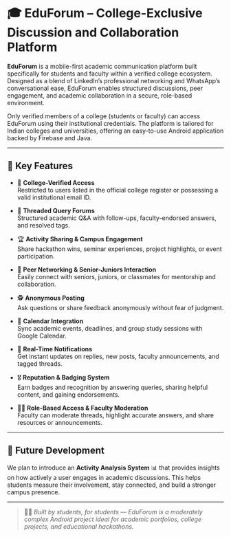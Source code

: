 # 🎓 EduForum – College-Exclusive Discussion and Collaboration Platform

**EduForum** is a mobile-first academic communication platform built specifically for students and faculty within a verified college ecosystem. Designed as a blend of LinkedIn’s professional networking and WhatsApp’s conversational ease, EduForum enables structured discussions, peer engagement, and academic collaboration in a secure, role-based environment.

Only verified members of a college (students or faculty) can access EduForum using their institutional credentials. The platform is tailored for Indian colleges and universities, offering an easy-to-use Android application backed by Firebase and Java.

---

## 🚀 Key Features

- 🔐 **College-Verified Access**  
  Restricted to users listed in the official college register or possessing a valid institutional email ID.

- 💬 **Threaded Query Forums**  
  Structured academic Q&A with follow-ups, faculty-endorsed answers, and resolved tags.

- 🏆 **Activity Sharing & Campus Engagement**  
  Share hackathon wins, seminar experiences, project highlights, or event participation.

- 🤝 **Peer Networking & Senior-Juniors Interaction**  
  Easily connect with seniors, juniors, or classmates for mentorship and collaboration.

- 🕵️ **Anonymous Posting**  
  Ask questions or share feedback anonymously without fear of judgment.

- 📅 **Calendar Integration**  
  Sync academic events, deadlines, and group study sessions with Google Calendar.

- 🔔 **Real-Time Notifications**  
  Get instant updates on replies, new posts, faculty announcements, and tagged threads.

- 🎖️ **Reputation & Badging System**  
  Earn badges and recognition by answering queries, sharing helpful content, and gaining endorsements.

- 🧑‍🏫 **Role-Based Access & Faculty Moderation**  
  Faculty can moderate threads, highlight accurate answers, and share resources or announcements.

---

## 🔮 Future Development

We plan to introduce an **Activity Analysis System** 📊 that provides insights on how actively a user engages in academic discussions. This helps students measure their involvement, stay connected, and build a stronger campus presence.

---

> 👨‍💻 *Built by students, for students — EduForum is a moderately complex Android project ideal for academic portfolios, college projects, and educational hackathons.*
